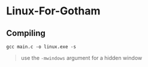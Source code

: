 # Linux-For-Gotham

## Compiling

`gcc main.c -o linux.exe -s`

> use the `-mwindows` argument for a hidden window
